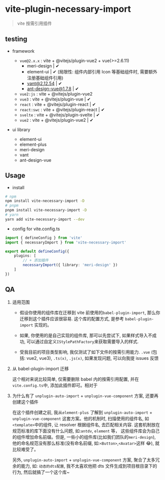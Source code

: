 # vite-plugin-necessary-import

> vite 按需引用插件

## testing

-   framework

    -   `vue@2.x.x` : vite + @vitejs/plugin-vue2 + vue(>=2.6.11)
        -   meri-design | ✔
        -   element-ui | ✔ (局限性: 组件内部引用 Icon 等基础组件时, 需要额外注册基础组件引用)
        -   vant@2.12.54 | ✔
        -   ant-design-vue@1.7.8 | ✔
    -   `vue2:js` : vite + @vitejs/plugin-vue2
    -   `vue3` : vite + @vitejs/plugin-vue | ✔
    -   `react` : vite + @vitejs/plugin-react | ✔
    -   `react:swc` : vite + @vitejs/plugin-react | ✔
    -   `svelte` : vite + @vitejs/plugin-svelte | ✔
    -   `vue2` : vite + @vitejs/plugin-vue2 | ✔

-   ui library

    -   element-ui
    -   element-plus
    -   meri-design
    -   vant
    -   ant-design-vue

## Usage

-   install

```bash
# npm
npm install vite-necessary-import -D
# pnpm
pnpm install vite-necessary-import -D
# yarn
yarn add vite-necessary-import --dev
```

-   config for vite.config.ts

```typescript
import { defineConfig } from 'vite'
import { necessaryImport } from 'vite-necessary-import'

export default defineConfig({
    plugins: [
        // + 添加插件
        necessaryImport({ library: 'meri-design' })
    ]
})
```

## QA

1.  适用范围

    -   假设你使用的组件库在迁移到 vite 前使用的`babel-plugin-import`, 那么你迁移到这个插件应该很容易. 这个库的配置方式, 是参考 `babel-plugin-import` 实现的。

    -   如果, 你使用的是自己实现的组件库, 那可以先尝试下, 如果样式导入不成功, 可以通过自定义`IStylePathFactory`来获取需要导入的样式.

    -   受我目前的项目类型影响, 我仅测试了如下文件的按需引用能力. `.vue` (包括: vue2, vue3), `.ts(x)`, `.js(x)`, 如果发现问题, 可以向我提 issues 反馈

2.  从 babel-plugin-import 迁移

    这个相对来说比较简单, 仅需要删除 babel 内的按需引用配置, 并在`vite.config.ts`中, 添加此插件即可。相对于

3.  为什么有了 `unplugin-auto-import` + `unplugin-vue-component` 方案, 还要再创建这个插件

    在这个插件创建之前, 我从`element-plus` 了解到 `unplugin-auto-import` + `unplugin-vue-component` 这套方案。他的机制时, 扫描使用的组件名, 如`<template>`中的组件, 让 resolver 根据组件名, 去匹配相关内容. 这套机制放在规范标准的库下面没有什么问题, 如:`antdv`, `element` 等， 这些组件库会为自己的组件增加命名前缀。但是, 一些小的组件库(比如我们团队的`meri-design`), 他的命名规范没有那么标准(没有命名前缀, 如:`<Button>`,`<Avatar>`这样 😂), 就比较难受了。

    另外, `unplugin-auto-import` + `unplugin-vue-component` 方案, 聚合了太多冗余的能力, 如: `动态的dts配置`, 我不太喜欢他把 dts 文件生成到项目根目录下的行为, 然后就搞了一个这个库~
